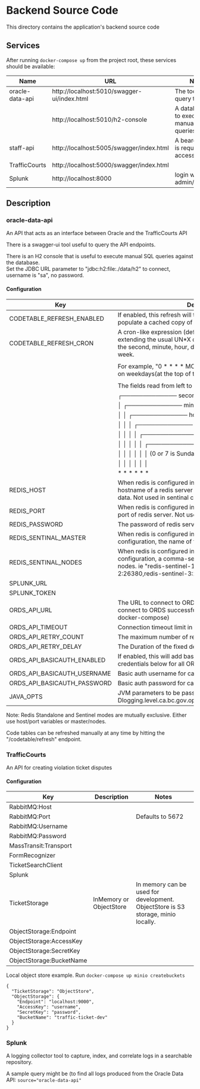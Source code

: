# Backend Source Code

This directory contains the application's backend source code

## Services

After running `docker-compose up` from the project root, these services should be available:

| Name                  | URL                                          | Notes
| --------------------- | -------------------------------------------- | --------------------------------------------
| oracle-data-api       | http://localhost:5010/swagger-ui/index.html  | The tool to query the API
|                       | http://localhost:5010/h2-console             | A database tool to execute manual SQL queries
| staff-api             | http://localhost:5005/swagger/index.html     | A bearer token is required to access the api
| TrafficCourts         | http://localhost:5000/swagger/index.html     | 
| Splunk                | http://localhost:8000                        | login with admin/password

## Description

### oracle-data-api
An API that acts as an interface between Oracle and the TrafficCourts API 

There is a swagger-ui tool useful to query the API endpoints.

There is an H2 console that is useful to execute manual SQL queries against the database.  
Set the JDBC URL parameter to "jdbc:h2:file:./data/h2" to connect, username is "sa", no password.

#### Configuration

| Key                         | Description
| --------------------------- | ----------------------------------------------------------------------------------------
| CODETABLE_REFRESH_ENABLED   | If enabled, this refresh will trigger a pull from JUSTIN to populate a cached copy of the lookup data in redis.
| CODETABLE_REFRESH_CRON      | A cron-like expression (defaulting to once per day at 3am), extending the usual UN*X definition to include triggers on the second, minute, hour, day of month, month, and day of week. 
|                             | 
|                             | For example, "0 * * * * MON-FRI" means once per minute on weekdays(at the top of the minute - the 0th second). 
|                             | 
|                             | The fields read from left to right are interpreted as follows:
|                             |  ┌───────────── second (0-59)
|                             |  │ ┌───────────── minute (0 - 59)
|                             |  │ │ ┌───────────── hour (0 - 23)
|                             |  │ │ │ ┌───────────── day of the month (1 - 31)
|                             |  │ │ │ │ ┌───────────── month (1 - 12) (or JAN-DEC)
|                             |  │ │ │ │ │ ┌───────────── day of the week (0 - 7)
|                             |  │ │ │ │ │ │          (0 or 7 is Sunday, or MON-SUN)
|                             |  │ │ │ │ │ │
|                             |  * * * * * *
| REDIS_HOST                  | When redis is configured in a standalone configuration, the hostname of a redis server used to cache JUSTIN lookup data. Not used in sentinal configuration.
| REDIS_PORT                  | When redis is configured in a standalone configuration, the port of redis server. Not used in sentinal configuration.
| REDIS_PASSWORD              | The password of redis server (either configuration).
| REDIS_SENTINAL_MASTER       | When redis is configured in a master-slave-sentinel configuration, the name of the master node, ie. "mymaster"
| REDIS_SENTINAL_NODES        | When redis is configured in a master-slave-sentinel configuration, a comma-separated list of host:port sentinal nodes. ie "redis-sentinel-1:26379,redis-sentinel-2:26380,redis-sentinel-3:26381"
| SPLUNK_URL                  | 
| SPLUNK_TOKEN                | 
| ORDS_API_URL                | The URL to connect to ORDS. (Needs to be set in .env file to connect to ORDS successfully when running through docker-compose)
| ORDS_API_TIMEOUT            | Connection timeout limit in MS.
| ORDS_API_RETRY_COUNT        | The maximum number of retry attempts to allow.
| ORDS_API_RETRY_DELAY        | The Duration of the fixed delays.
| ORDS_API_BASICAUTH_ENABLED  | If enabled, this will add basic authentication using the credentials below for all ORDS API calls.
| ORDS_API_BASICAUTH_USERNAME | Basic auth username for calling ORDS.
| ORDS_API_BASICAUTH_PASSWORD | Basic auth password for calling ORDS.
| JAVA_OPTS	                  | JVM parameters to be passed to the container. ie, "-Dlogging.level.ca.bc.gov.open.jag.tco.oracledataapi=DEBUG"

Note: Redis Standalone and Sentinel modes are mutually exclusive.  Either use host/port variables or master/nodes.

Code tables can be refreshed manually at any time by hitting the "/codetable/refresh" endpoint.

### TrafficCourts
An API for creating violation ticket disputes

#### Configuration

| Key                   | Description                                  | Notes
| --------------------- | -------------------------------------------- | --------------------------------------------
| RabbitMQ:Host         |                       | 
| RabbitMQ:Port         |                       | Defaults to 5672
| RabbitMQ:Username     |                       | 
| RabbitMQ:Password     |                       | 
| MassTransit:Transport |                       | 
| FormRecognizer        |                       | 
| TicketSearchClient    |                       | 
| Splunk                |                       | 
| TicketStorage         | InMemory or ObjectStore                      | In memory can be used for development. ObjectStore is S3 storage, minio locally.
| ObjectStorage:Endpoint |
| ObjectStorage:AccessKey |
| ObjectStorage:SecretKey |
| ObjectStorage:BucketName |

Local object store example. Run `docker-compose up minio createbuckets`

```
{
  "TicketStorage": "ObjectStore",
  "ObjectStorage": {
    "Endpoint": "localhost:9000",
    "AccessKey": "username",
    "SecretKey": "password",
    "BucketName": "traffic-ticket-dev"
  }
}
```

### Splunk
A logging collector tool to capture, index, and correlate logs in a searchable repository.

A sample query might be (to find all logs produced from the Oracle Data API:
`source="oracle-data-api"`

